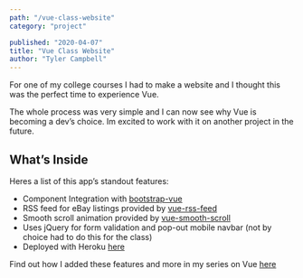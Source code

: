 ```yaml
---
path: "/vue-class-website"
category: "project"

published: "2020-04-07"
title: "Vue Class Website"   
author: "Tyler Campbell"
---
```

For one of my college courses I had to make a website and I thought this was the perfect time to experience Vue. 

The whole process was very simple and I can now see why Vue is becoming a dev’s choice. Im excited to work with it on another project in the future. 


## What’s Inside
Heres a list of this app’s standout features:
* Component Integration with [bootstrap-vue](https://www.npmjs.com/package/bootstrap-vue)
* RSS feed for eBay listings provided by [vue-rss-feed](https://www.npmjs.com/package/vue-rss-feed)
* Smooth scroll animation provided by [vue-smooth-scroll](https://www.npmjs.com/package/vue-smooth-scroll)
* Uses jQuery for form validation and pop-out mobile navbar (not by choice had to do this for the class)
* Deployed with Heroku [here](https://frozen-scrubland-09086.herokuapp.com/)

Find out how I added these features and more in my series on Vue [here](link_to_page)
